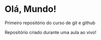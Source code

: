 # Olá, Mundo!
 Primeiro repositório do curso de git e github

Repositório criado durante uma aula ao vivo!
